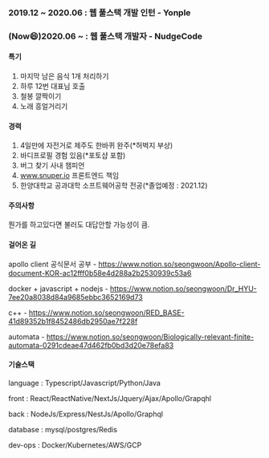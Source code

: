 ### 2019.12 ~ 2020.06 : 웹 풀스택 개발 인턴 - Yonple
### (Now:smile:)2020.06 ~ : 웹 풀스택 개발자 - NudgeCode

#### 특기
1. 마지막 남은 음식 1개 처리하기
2. 하루 12번 대표님 호출
3. 철봉 깔짝이기
4. 노래 흥얼거리기

#### 경력
1. 4일만에 자전거로 제주도 한바퀴 완주(*허벅지 부상)
2. 바디프로필 경험 있음(*포토샵 포함)
3. 버그 찾기 사내 챔피언
4. www.snuper.io 프론트엔드 책임
5. 한양대학교 공과대학 소프트웨어공학 전공(*졸업예정 : 2021.12)


#### 주의사항

뭔가를 하고있다면 불러도 대답안할 가능성이 큼.


#### 걸어온 길

apollo client 공식문서 공부  - https://www.notion.so/seongwoon/Apollo-client-document-KOR-ac12fff0b58e4d288a2b2530939c53a6

docker + javascript + nodejs - https://www.notion.so/seongwoon/Dr_HYU-7ee20a8038d84a9685ebbc3652169d73

c++ - https://www.notion.so/seongwoon/RED_BASE-41d89352b1f8452486db2950ae7f228f

automata - https://www.notion.so/seongwoon/Biologically-relevant-finite-automata-0291cdeae47d462fb0bd3d20e78efa83


#### 기술스택

language : Typescript/Javascript/Python/Java

front : React/ReactNative/NextJs/Jquery/Ajax/Apollo/Grapqhl

back : NodeJs/Express/NestJs/Apollo/Graphql

database : mysql/postgres/Redis

dev-ops : Docker/Kubernetes/AWS/GCP

<!--
**OdysseyJ/OdysseyJ** is a ✨ _special_ ✨ repository because its `README.md` (this file) appears on your GitHub profile.

Here are some ideas to get you started:

- 🔭 I’m currently working on ...
- 🌱 I’m currently learning ...
- 👯 I’m looking to collaborate on ...
- 🤔 I’m looking for help with ...
- 💬 Ask me about ...
- 📫 How to reach me: ...
- 😄 Pronouns: ...
- ⚡ Fun fact: ...
-->
